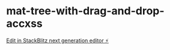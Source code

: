 # mat-tree-with-drag-and-drop-accxss

[Edit in StackBlitz next generation editor ⚡️](https://stackblitz.com/~/github.com/servandoSalazarValle/mat-tree-with-drag-and-drop-accxss)